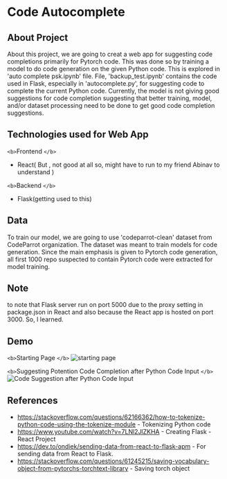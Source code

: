 # Code Autocomplete

## About Project

About this project, we are going to creat a web app for suggesting code completions primarily for Pytorch code. This was done so by training a model to do code generation on the given Python code. This is explored in 'auto complete psk.ipynb' file. File, 'backup_test.ipynb' contains the code used in Flask, especially in 'autocomplete.py', for suggesting code to complete the current Python code. Currently, the model is not giving good suggestions for code completion suggesting that better training, model, and/or dataset processing need to be done to get good code completion suggestions.

## Technologies used for Web App

`<b>`Frontend `</b>`

- React( But , not good at all so, might have to run to my friend Abinav to understand )

`<b>`Backend `</b>`

- Flask(getting used to this)

## Data

To train our model, we are going to use 'codeparrot-clean' dataset from CodeParrot organization. The dataset was meant to train models for code generation. Since the main emphasis is given to Pytorch code generation, all first 1000 repo suspected to contain Pytorch code were extracted for model training.

## Note

to note that Flask server run on port 5000 due to the proxy setting in package.json in React and also because the React app is hosted on port 3000. So, I learned.

## Demo

`<b>`Starting Page `</b>`
![starting page](https://user-images.githubusercontent.com/28766535/220980681-f28d755f-98c9-4011-811f-d32b8287741a.png)

`<b>`Suggesting Potention Code Completion after Python Code Input `</b>`
![Code Suggestion after Python Code Input](https://user-images.githubusercontent.com/28766535/220980908-faeca274-034e-48c5-a6d1-a7fd07b0445b.png)

## References

- https://stackoverflow.com/questions/62166362/how-to-tokenize-python-code-using-the-tokenize-module - Tokenizing Python code
- https://www.youtube.com/watch?v=7LNl2JlZKHA - Creating Flask - React Project
- https://dev.to/ondiek/sending-data-from-react-to-flask-apm - For sending data from React to Flask.
- https://stackoverflow.com/questions/61245215/saving-vocabulary-object-from-pytorchs-torchtext-library - Saving torch object
